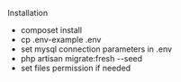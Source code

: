 Installation<br>

<ul>
    <li>composet install</li>
    <li>cp .env-example .env</li>
    <li>set mysql connection parameters in .env</li>
    <li>php artisan migrate:fresh --seed</li>
    <li>set files permission if needed</li>
</ul>